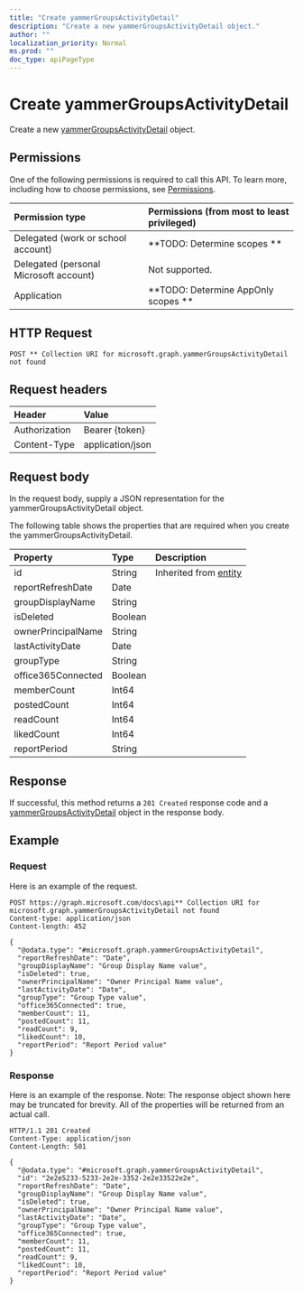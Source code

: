 ```yaml
---
title: "Create yammerGroupsActivityDetail"
description: "Create a new yammerGroupsActivityDetail object."
author: ""
localization_priority: Normal
ms.prod: ""
doc_type: apiPageType
---
```


# Create yammerGroupsActivityDetail

Create a new [yammerGroupsActivityDetail](../resources/yammergroupsactivitydetail.md) object.

## Permissions
One of the following permissions is required to call this API. To learn more, including how to choose permissions, see [Permissions](/concepts/permissions-reference.md).

|Permission type|Permissions (from most to least privileged)|
|:---|:---|
|Delegated (work or school account)|**TODO: Determine scopes **|
|Delegated (personal Microsoft account)|Not supported.|
|Application|**TODO: Determine AppOnly scopes **|

## HTTP Request
<!-- {
  "blockType": "ignored"
}
-->
``` http
POST ** Collection URI for microsoft.graph.yammerGroupsActivityDetail not found
```

## Request headers
|Header|Value|
|:---|:---|
|Authorization|Bearer {token}|
|Content-Type|application/json|

## Request body
In the request body, supply a JSON representation for the yammerGroupsActivityDetail object.

The following table shows the properties that are required when you create the yammerGroupsActivityDetail.

|Property|Type|Description|
|:---|:---|:---|
|id|String| Inherited from [entity](../resources/entity.md)|
|reportRefreshDate|Date||
|groupDisplayName|String||
|isDeleted|Boolean||
|ownerPrincipalName|String||
|lastActivityDate|Date||
|groupType|String||
|office365Connected|Boolean||
|memberCount|Int64||
|postedCount|Int64||
|readCount|Int64||
|likedCount|Int64||
|reportPeriod|String||



## Response
If successful, this method returns a `201 Created` response code and a [yammerGroupsActivityDetail](../resources/yammergroupsactivitydetail.md) object in the response body.

## Example

### Request
Here is an example of the request.
<!-- {
  "blockType": "request",
  "name": "create_yammergroupsactivitydetail_from_"
}
-->
``` http
POST https://graph.microsoft.com/docs\api** Collection URI for microsoft.graph.yammerGroupsActivityDetail not found
Content-type: application/json
Content-length: 452

{
  "@odata.type": "#microsoft.graph.yammerGroupsActivityDetail",
  "reportRefreshDate": "Date",
  "groupDisplayName": "Group Display Name value",
  "isDeleted": true,
  "ownerPrincipalName": "Owner Principal Name value",
  "lastActivityDate": "Date",
  "groupType": "Group Type value",
  "office365Connected": true,
  "memberCount": 11,
  "postedCount": 11,
  "readCount": 9,
  "likedCount": 10,
  "reportPeriod": "Report Period value"
}
```

### Response
Here is an example of the response. Note: The response object shown here may be truncated for brevity. All of the properties will be returned from an actual call.
<!-- {
  "blockType": "response",
  "truncated": true,
  "@odata.type": "microsoft.graph.yammergroupsactivitydetail"
}
-->
``` http
HTTP/1.1 201 Created
Content-Type: application/json
Content-Length: 501

{
  "@odata.type": "#microsoft.graph.yammerGroupsActivityDetail",
  "id": "2e2e5233-5233-2e2e-3352-2e2e33522e2e",
  "reportRefreshDate": "Date",
  "groupDisplayName": "Group Display Name value",
  "isDeleted": true,
  "ownerPrincipalName": "Owner Principal Name value",
  "lastActivityDate": "Date",
  "groupType": "Group Type value",
  "office365Connected": true,
  "memberCount": 11,
  "postedCount": 11,
  "readCount": 9,
  "likedCount": 10,
  "reportPeriod": "Report Period value"
}
```


